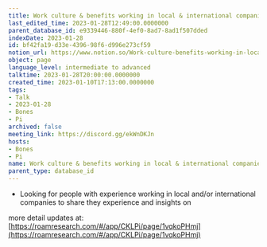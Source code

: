 ```yaml
---
title: Work culture & benefits working in local & international companies
last_edited_time: 2023-01-28T12:49:00.0000000
parent_database_id: e9339446-880f-4ef0-8ad7-8ad1f507dded
indexDate: 2023-01-28
id: bf42fa19-d33e-4396-98f6-d996e273cf59
notion_url: https://www.notion.so/Work-culture-benefits-working-in-local-international-companies-bf42fa19d33e439698f6d996e273cf59
object: page
language_level: intermediate to advanced
talktime: 2023-01-28T20:00:00.0000000
created_time: 2023-01-10T17:13:00.0000000
tags:
- Talk
- 2023-01-28
- Bones
- Pi
archived: false
meeting_link: https://discord.gg/ekWnDKJn
hosts:
- Bones
- Pi
name: Work culture & benefits working in local & international companies
parent_type: database_id
---
```


   - Looking for people with experience working in local and/or international companies to share they experience and insights on

more detail updates at:
[https://roamresearch.com/#/app/CKLPi/page/1vqkoPHmj](https://roamresearch.com/#/app/CKLPi/page/1vqkoPHmj)

























